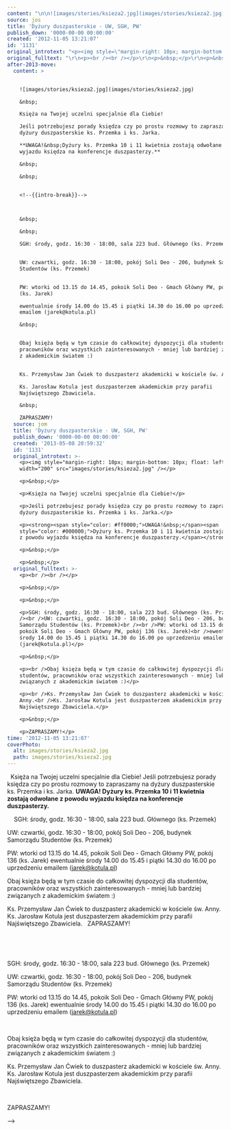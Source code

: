 ```yaml
---
content: "\n\n![images/stories/ksieza2.jpg](images/stories/ksieza2.jpg)\n&nbsp;\nKsięża na Twojej uczelni specjalnie dla Ciebie!\nJeśli potrzebujesz porady księdza czy po prostu rozmowy to zapraszamy na dyżury duszpasterskie ks. Przemka i ks. Jarka.\n**UWAGA!&nbsp;Dyżury ks. Przemka 10 i 11 kwietnia zostają odwołane z powodu wyjazdu księdza na konferencje duszpasterzy.**\n&nbsp;\n&nbsp;\n\n<!--{{intro-break}}-->\n\n\n&nbsp;\n&nbsp;\nSGH: środy, godz. 16:30 - 18:00, sala 223 bud. Głównego (ks. Przemek)\n\nUW: czwartki, godz. 16:30 - 18:00, pokój Soli Deo - 206, budynek Samorządu Studentów (ks. Przemek)\n\nPW: wtorki od 13.15 do 14.45, pokoik Soli Deo - Gmach Główny PW, pokój 136 (ks. Jarek)\newentualnie środy 14.00 do 15.45 i piątki 14.30 do 16.00 po uprzedzeniu emailem (jarek@kotula.pl)\n&nbsp;\n\nObaj księża będą w tym czasie do całkowitej dyspozycji dla studentów, pracowników oraz wszystkich zainteresowanych - mniej lub bardziej związanych z akademickim światem :)\n\nKs. Przemysław Jan Ćwiek to duszpasterz akademicki w kościele św. Anny.\nKs. Jarosław Kotula jest duszpasterzem akademickim przy parafii Najświętszego Zbawiciela.\n&nbsp;\nZAPRASZAMY!\n\n\n<!--CONTENT FROM OLD SERVER (jos before 2013): \n\n![images/stories/ksieza2.jpg](images/stories/ksieza2.jpg)\n\r\n\n&nbsp;\n\r\n\nKsięża na Twojej uczelni specjalnie dla Ciebie!\n\r\n\nJeśli potrzebujesz porady księdza czy po prostu rozmowy to zapraszamy na dyżury duszpasterskie ks. Przemka i ks. Jarka.\n\r\n\n**&nbsp;**\n\r\n\n&nbsp;\n\r\n\n&nbsp;\n\r\n\n<!--{{intro-break}}-->\n\r\n\n\n\r\n\n&nbsp;\n\r\n\n&nbsp;\n\r\n\nSGH: środy, godz. 16:30 - 18:00, sala 223 bud. Głównego (ks. Przemek)\n\nUW: czwartki, godz. 16:30 - 18:00, pokój Soli Deo - 206, budynek Samorządu Studentów (ks. Przemek)\n\nPW: wtorki od 13.15 do 14.45, pokoik Soli Deo - Gmach Główny PW, pokój 136 (ks. Jarek)\newentualnie środy 14.00 do 15.45 i piątki 14.30 do 16.00 po uprzedzeniu emailem (jarek@kotula.pl)\n\r\n\n&nbsp;\n\r\nObaj księża będą w tym czasie do całkowitej dyspozycji dla studentów, pracowników oraz wszystkich zainteresowanych - mniej lub bardziej związanych z akademickim światem :)\n\r\nKs. Przemysław Jan Ćwiek to duszpasterz akademicki w kościele św. Anny.\nKs. Jarosław Kotula jest duszpasterzem akademickim przy parafii Najświętszego Zbawiciela.\n\r\n\n&nbsp;\n\r\n\nZAPRASZAMY!\n\n-->"
source: jos
title: 'Dyżury duszpasterskie - UW, SGH, PW'
publish_down: '0000-00-00 00:00:00'
created: '2012-11-05 13:21:07'
id: '1131'
original_introtext: "<p><img style=\"margin-right: 10px; margin-bottom: 10px; float: left;\" width=\"200\" src=\"images/stories/ksieza2.jpg\" /></p>\r\n<p>&nbsp;</p>\r\n<p>Księża na Twojej uczelni specjalnie dla Ciebie!</p>\r\n<p>Jeśli potrzebujesz porady księdza czy po prostu rozmowy to zapraszamy na dyżury duszpasterskie ks. Przemka i ks. Jarka.</p>\r\n<p><strong><span style=\"color: #ff0000;\">&nbsp;</span></strong></p>\r\n<p>&nbsp;</p>\r\n<p>&nbsp;</p>\r\n"
original_fulltext: "\r\n<p><br /><br /></p>\r\n<p>&nbsp;</p>\r\n<p>&nbsp;</p>\r\n<p>SGH: środy, godz. 16:30 - 18:00, sala 223 bud. Głównego (ks. Przemek)<br /><br />UW: czwartki, godz. 16:30 - 18:00, pokój Soli Deo - 206, budynek Samorządu Studentów (ks. Przemek)<br /><br />PW: wtorki od 13.15 do 14.45, pokoik Soli Deo - Gmach Główny PW, pokój 136 (ks. Jarek)<br />ewentualnie środy 14.00 do 15.45 i piątki 14.30 do 16.00 po uprzedzeniu emailem (jarek@kotula.pl)</p>\r\n<p>&nbsp;</p>\r\n<p><br />Obaj księża będą w tym czasie do całkowitej dyspozycji dla studentów, pracowników oraz wszystkich zainteresowanych - mniej lub bardziej związanych z akademickim światem :)</p>\r\n<p><br />Ks. Przemysław Jan Ćwiek to duszpasterz akademicki w kościele św. Anny.<br />Ks. Jarosław Kotula jest duszpasterzem akademickim przy parafii Najświętszego Zbawiciela.</p>\r\n<p>&nbsp;</p>\r\n<p>ZAPRASZAMY!</p>"
after-2013-move:
  content: >


    ![images/stories/ksieza2.jpg](images/stories/ksieza2.jpg)

    &nbsp;

    Księża na Twojej uczelni specjalnie dla Ciebie!

    Jeśli potrzebujesz porady księdza czy po prostu rozmowy to zapraszamy na
    dyżury duszpasterskie ks. Przemka i ks. Jarka.

    **UWAGA!&nbsp;Dyżury ks. Przemka 10 i 11 kwietnia zostają odwołane z powodu
    wyjazdu księdza na konferencje duszpasterzy.**

    &nbsp;

    &nbsp;


    <!--{{intro-break}}-->



    &nbsp;

    &nbsp;

    SGH: środy, godz. 16:30 - 18:00, sala 223 bud. Głównego (ks. Przemek)


    UW: czwartki, godz. 16:30 - 18:00, pokój Soli Deo - 206, budynek Samorządu
    Studentów (ks. Przemek)


    PW: wtorki od 13.15 do 14.45, pokoik Soli Deo - Gmach Główny PW, pokój 136
    (ks. Jarek)

    ewentualnie środy 14.00 do 15.45 i piątki 14.30 do 16.00 po uprzedzeniu
    emailem (jarek@kotula.pl)

    &nbsp;


    Obaj księża będą w tym czasie do całkowitej dyspozycji dla studentów,
    pracowników oraz wszystkich zainteresowanych - mniej lub bardziej związanych
    z akademickim światem :)


    Ks. Przemysław Jan Ćwiek to duszpasterz akademicki w kościele św. Anny.

    Ks. Jarosław Kotula jest duszpasterzem akademickim przy parafii
    Najświętszego Zbawiciela.

    &nbsp;

    ZAPRASZAMY!
  source: jom
  title: 'Dyżury duszpasterskie - UW, SGH, PW'
  publish_down: '0000-00-00 00:00:00'
  created: '2013-05-08 20:59:32'
  id: '1131'
  original_introtext: >-
    <p><img style="margin-right: 10px; margin-bottom: 10px; float: left;"
    width="200" src="images/stories/ksieza2.jpg" /></p>

    <p>&nbsp;</p>

    <p>Księża na Twojej uczelni specjalnie dla Ciebie!</p>

    <p>Jeśli potrzebujesz porady księdza czy po prostu rozmowy to zapraszamy na
    dyżury duszpasterskie ks. Przemka i ks. Jarka.</p>

    <p><strong><span style="color: #ff0000;">UWAGA!&nbsp;</span><span
    style="color: #000000;">Dyżury ks. Przemka 10 i 11 kwietnia zostają odwołane
    z powodu wyjazdu księdza na konferencje duszpasterzy.</span></strong></p>

    <p>&nbsp;</p>

    <p>&nbsp;</p>
  original_fulltext: >-
    <p><br /><br /></p>

    <p>&nbsp;</p>

    <p>&nbsp;</p>

    <p>SGH: środy, godz. 16:30 - 18:00, sala 223 bud. Głównego (ks. Przemek)<br
    /><br />UW: czwartki, godz. 16:30 - 18:00, pokój Soli Deo - 206, budynek
    Samorządu Studentów (ks. Przemek)<br /><br />PW: wtorki od 13.15 do 14.45,
    pokoik Soli Deo - Gmach Główny PW, pokój 136 (ks. Jarek)<br />ewentualnie
    środy 14.00 do 15.45 i piątki 14.30 do 16.00 po uprzedzeniu emailem
    (jarek@kotula.pl)</p>

    <p>&nbsp;</p>

    <p><br />Obaj księża będą w tym czasie do całkowitej dyspozycji dla
    studentów, pracowników oraz wszystkich zainteresowanych - mniej lub bardziej
    związanych z akademickim światem :)</p>

    <p><br />Ks. Przemysław Jan Ćwiek to duszpasterz akademicki w kościele św.
    Anny.<br />Ks. Jarosław Kotula jest duszpasterzem akademickim przy parafii
    Najświętszego Zbawiciela.</p>

    <p>&nbsp;</p>

    <p>ZAPRASZAMY!</p>
time: '2012-11-05 13:21:07'
coverPhoto:
  alt: images/stories/ksieza2.jpg
  path: images/stories/ksieza2.jpg
---
```

&nbsp;
Księża na Twojej uczelni specjalnie dla Ciebie!
Jeśli potrzebujesz porady księdza czy po prostu rozmowy to zapraszamy na dyżury duszpasterskie ks. Przemka i ks. Jarka.
**UWAGA!&nbsp;Dyżury ks. Przemka 10 i 11 kwietnia zostają odwołane z powodu wyjazdu księdza na konferencje duszpasterzy.**
&nbsp;
&nbsp;

<!--{{intro-break}}-->


&nbsp;
&nbsp;
SGH: środy, godz. 16:30 - 18:00, sala 223 bud. Głównego (ks. Przemek)

UW: czwartki, godz. 16:30 - 18:00, pokój Soli Deo - 206, budynek Samorządu Studentów (ks. Przemek)

PW: wtorki od 13.15 do 14.45, pokoik Soli Deo - Gmach Główny PW, pokój 136 (ks. Jarek)
ewentualnie środy 14.00 do 15.45 i piątki 14.30 do 16.00 po uprzedzeniu emailem (jarek@kotula.pl)
&nbsp;

Obaj księża będą w tym czasie do całkowitej dyspozycji dla studentów, pracowników oraz wszystkich zainteresowanych - mniej lub bardziej związanych z akademickim światem :)

Ks. Przemysław Jan Ćwiek to duszpasterz akademicki w kościele św. Anny.
Ks. Jarosław Kotula jest duszpasterzem akademickim przy parafii Najświętszego Zbawiciela.
&nbsp;
ZAPRASZAMY!


<!--CONTENT FROM OLD SERVER (jos before 2013): 




&nbsp;


Księża na Twojej uczelni specjalnie dla Ciebie!


Jeśli potrzebujesz porady księdza czy po prostu rozmowy to zapraszamy na dyżury duszpasterskie ks. Przemka i ks. Jarka.


**&nbsp;**


&nbsp;


&nbsp;


<!--{{intro-break}}-->





&nbsp;


&nbsp;


SGH: środy, godz. 16:30 - 18:00, sala 223 bud. Głównego (ks. Przemek)

UW: czwartki, godz. 16:30 - 18:00, pokój Soli Deo - 206, budynek Samorządu Studentów (ks. Przemek)

PW: wtorki od 13.15 do 14.45, pokoik Soli Deo - Gmach Główny PW, pokój 136 (ks. Jarek)
ewentualnie środy 14.00 do 15.45 i piątki 14.30 do 16.00 po uprzedzeniu emailem (jarek@kotula.pl)


&nbsp;

Obaj księża będą w tym czasie do całkowitej dyspozycji dla studentów, pracowników oraz wszystkich zainteresowanych - mniej lub bardziej związanych z akademickim światem :)

Ks. Przemysław Jan Ćwiek to duszpasterz akademicki w kościele św. Anny.
Ks. Jarosław Kotula jest duszpasterzem akademickim przy parafii Najświętszego Zbawiciela.


&nbsp;


ZAPRASZAMY!

-->

<!--{{json:{"created_date":"2012-11-05 13:21:07","publish_down":"0000-00-00 00:00:00","id":"1131"}}}-->